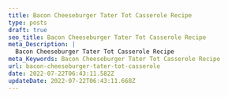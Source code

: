 ```yaml
---
title: Bacon Cheeseburger Tater Tot Casserole Recipe
type: posts
draft: true
seo_title: Bacon Cheeseburger Tater Tot Casserole Recipe
meta_Description: |
  Bacon Cheeseburger Tater Tot Casserole Recipe
meta_Keywords: Bacon Cheeseburger Tater Tot Casserole Recipe
url: bacon-cheeseburger-tater-tot-casserole
date: 2022-07-22T06:43:11.582Z
updateDate: 2022-07-22T06:43:11.668Z
---
```

